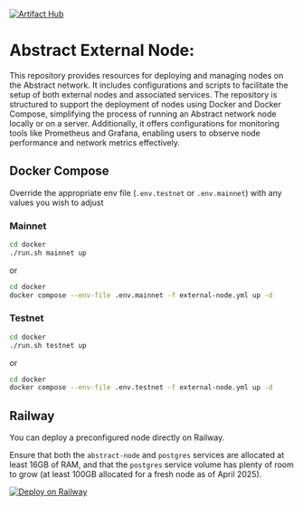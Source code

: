 [![Artifact Hub](https://img.shields.io/endpoint?url=https://artifacthub.io/badge/repository/abstract-node)](https://artifacthub.io/packages/search?repo=abstract-node)

# Abstract External Node:

This repository provides resources for deploying and managing nodes on the Abstract network. It includes configurations and scripts to facilitate the setup of both external nodes and associated services. 
The repository is structured to support the deployment of nodes using Docker and Docker Compose, simplifying the process of running an Abstract network node locally or on a server. 
Additionally, it offers configurations for monitoring tools like Prometheus and Grafana, enabling users to observe node performance and network metrics effectively.


## Docker Compose

Override the appropriate env file (`.env.testnet` or `.env.mainnet`) with any values you wish to adjust

### Mainnet
```sh
cd docker
./run.sh mainnet up
```
or
```sh
cd docker
docker compose --env-file .env.mainnet -f external-node.yml up -d
```

### Testnet
```sh
cd docker
./run.sh testnet up
```
or
```sh
cd docker
docker compose --env-file .env.testnet -f external-node.yml up -d
```


## Railway
You can deploy a preconfigured node directly on Railway.

Ensure that both the `abstract-node` and `postgres` services are allocated at least 16GB of RAM, and that the `postgres` service volume has plenty of room to grow (at least 100GB allocated for a fresh node as of April 2025).

[![Deploy on Railway](https://railway.com/button.svg)](https://railway.com/template/rzhVvU?referralCode=lBSmSt)
